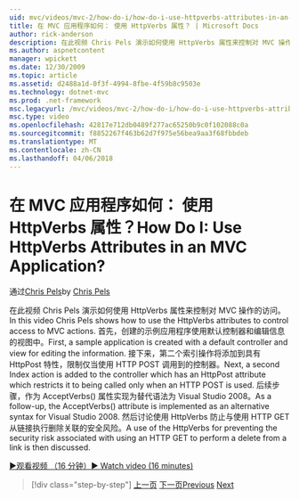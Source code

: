 ```yaml
---
uid: mvc/videos/mvc-2/how-do-i/how-do-i-use-httpverbs-attributes-in-an-mvc-application
title: 在 MVC 应用程序如何： 使用 HttpVerbs 属性？ | Microsoft Docs
author: rick-anderson
description: 在此视频 Chris Pels 演示如何使用 HttpVerbs 属性来控制对 MVC 操作的访问。 首先，使用的默认共同创建示例应用程序...
ms.author: aspnetcontent
manager: wpickett
ms.date: 12/30/2009
ms.topic: article
ms.assetid: d2488a1d-0f3f-4994-8fbe-4f59b8c9503e
ms.technology: dotnet-mvc
ms.prod: .net-framework
msc.legacyurl: /mvc/videos/mvc-2/how-do-i/how-do-i-use-httpverbs-attributes-in-an-mvc-application
msc.type: video
ms.openlocfilehash: 42817e712db0489f277ac65250b9c0f102088c0a
ms.sourcegitcommit: f8852267f463b62d7f975e56bea9aa3f68fbbdeb
ms.translationtype: MT
ms.contentlocale: zh-CN
ms.lasthandoff: 04/06/2018
---
```

<a name="how-do-i-use-httpverbs-attributes-in-an-mvc-application"></a><span data-ttu-id="6d6c3-105">在 MVC 应用程序如何： 使用 HttpVerbs 属性？</span><span class="sxs-lookup"><span data-stu-id="6d6c3-105">How Do I: Use HttpVerbs Attributes in an MVC Application?</span></span>
====================
<span data-ttu-id="6d6c3-106">通过[Chris Pels](https://twitter.com/chrispels)</span><span class="sxs-lookup"><span data-stu-id="6d6c3-106">by [Chris Pels](https://twitter.com/chrispels)</span></span>

<span data-ttu-id="6d6c3-107">在此视频 Chris Pels 演示如何使用 HttpVerbs 属性来控制对 MVC 操作的访问。</span><span class="sxs-lookup"><span data-stu-id="6d6c3-107">In this video Chris Pels shows how to use the HttpVerbs attributes to control access to MVC actions.</span></span> <span data-ttu-id="6d6c3-108">首先，创建的示例应用程序使用默认控制器和编辑信息的视图中。</span><span class="sxs-lookup"><span data-stu-id="6d6c3-108">First, a sample application is created with a default controller and view for editing the information.</span></span> <span data-ttu-id="6d6c3-109">接下来，第二个索引操作将添加到具有 HttpPost 特性，限制仅当使用 HTTP POST 调用到的控制器。</span><span class="sxs-lookup"><span data-stu-id="6d6c3-109">Next, a second Index action is added to the controller which has an HttpPost attribute which restricts it to being called only when an HTTP POST is used.</span></span> <span data-ttu-id="6d6c3-110">后续步骤，作为 AcceptVerbs() 属性实现为替代语法为 Visual Studio 2008。</span><span class="sxs-lookup"><span data-stu-id="6d6c3-110">As a follow-up, the AcceptVerbs() attribute is implemented as an alternative syntax for Visual Studio 2008.</span></span> <span data-ttu-id="6d6c3-111">然后讨论使用 HttpVerbs 防止与使用 HTTP GET 从链接执行删除关联的安全风险。</span><span class="sxs-lookup"><span data-stu-id="6d6c3-111">A use of the HttpVerbs for preventing the security risk associated with using an HTTP GET to perform a delete from a link is then discussed.</span></span>

[<span data-ttu-id="6d6c3-112">&#9654;观看视频 （16 分钟）</span><span class="sxs-lookup"><span data-stu-id="6d6c3-112">&#9654; Watch video (16 minutes)</span></span>](https://channel9.msdn.com/Blogs/ASP-NET-Site-Videos/how-do-i-use-httpverbs-attributes-in-an-mvc-application)

> [!div class="step-by-step"]
> <span data-ttu-id="6d6c3-113">[上一页](how-do-i-work-with-model-binders-in-an-mvc-application.md)
> [下一页](mvc2-html-encoding.md)</span><span class="sxs-lookup"><span data-stu-id="6d6c3-113">[Previous](how-do-i-work-with-model-binders-in-an-mvc-application.md)
[Next](mvc2-html-encoding.md)</span></span>
